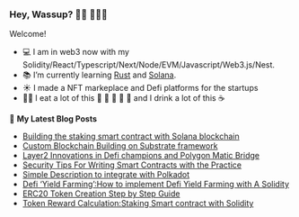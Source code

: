 ### Hey, Wassup? 👋🏼 👨🏼‍💻

Welcome!

- 💻 I am in web3 now with my Solidity/React/Typescript/Next/Node/EVM/Javascript/Web3.js/Nest.
- 📚 I’m currently learning [Rust](https://www.rust-lang.org/) and [Solana](https://solana.com/).
- ☀️ I made a NFT markeplace and Defi platforms for the startups
- 👨‍🍳 I eat a lot of this 🥩 🍖 🍗 🥓 🍳 and I drink a lot of this ☕

📕 **My Latest Blog Posts**
<!-- BLOG-POST-LIST:START -->
- [Building the staking smart contract with Solana blockchain](https://dingtian.medium.com/building-the-staking-smart-contract-with-solana-blockchain-5d4baa6f977e)
- [Custom Blockchain Building on Substrate framework](https://dingtian.medium.com/custom-blockchain-building-on-substrate-framework-a25a762d827d)
- [Layer2 Innovations in Defi champions and Polygon Matic Bridge](https://dingtian.medium.com/layer2-innovations-in-defi-champions-and-polygon-matic-bridge-1282326e91d8)
- [Security Tips For Writing Smart Contracts with the Practice](https://coinsbench.com/security-tips-for-writing-smart-contracts-with-the-practice-da819af812f5)
- [Simple Description to integrate with Polkadot](https://dingtian.medium.com/simple-description-to-integrate-with-polkadot-3c5557c46b04)
- [Defi ‘Yield Farming’:How to implement Defi Yield Farming with A Solidity](https://dingtian.medium.com/defi-yield-farming-how-to-implement-defi-yield-farming-with-a-solidity-b90020674a7c)
- [ERC20 Token Creation Step by Step Guide](https://coinsbench.com/erc20-token-creation-step-by-step-guide-584b52c64149)
- [Token Reward Calculation:Staking Smart contract with Solidity](https://dingtian.medium.com/token-reward-calculation-staking-smart-contract-with-solidity-90d2cfbe2d96)
<!-- BLOG-POST-LIST:END -->
